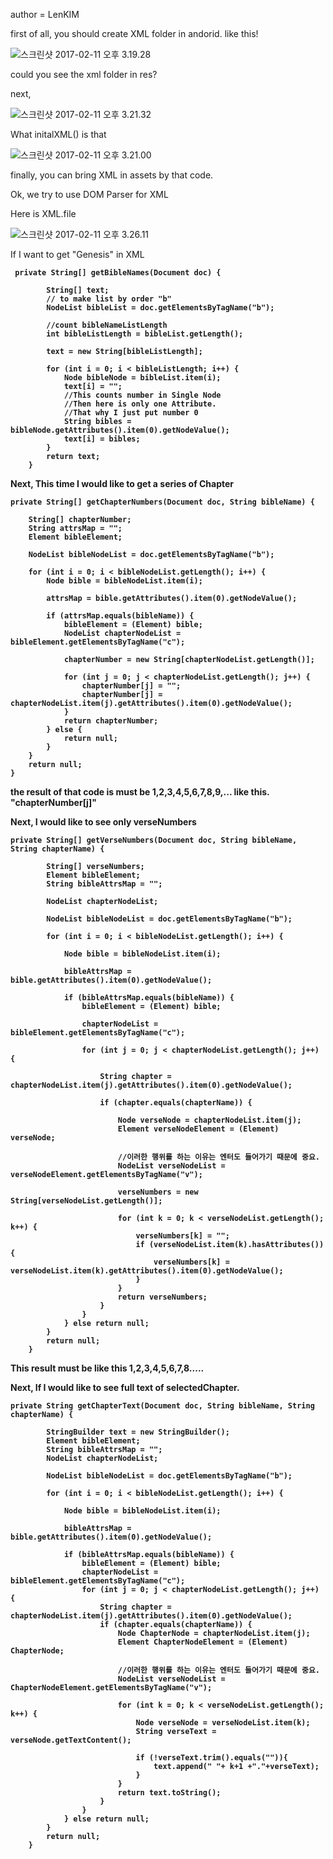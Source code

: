 author = LenKIM

 first of all, you should create XML folder in andorid.
 like this!

![스크린샷 2017-02-11 오후 3.19.28](http://i.imgur.com/g6J28Kt.png)

 could you see the xml folder in res?

 next,

 ![스크린샷 2017-02-11 오후 3.21.32](http://i.imgur.com/oTjMh75.png)

What initalXML() is that

  ![스크린샷 2017-02-11 오후 3.21.00](http://i.imgur.com/OzgcLJe.png)

finally, you can bring XML in assets by that code.

Ok, we try to use DOM Parser for XML

 Here is XML.file

 ![스크린샷 2017-02-11 오후 3.26.11](http://i.imgur.com/vhi8mtf.png)

 If I want to get "Genesis" in XML
 <b n="Genesis">

     private String[] getBibleNames(Document doc) {

            String[] text;
            // to make list by order "b"
            NodeList bibleList = doc.getElementsByTagName("b");

            //count bibleNameListLength
            int bibleListLength = bibleList.getLength();

            text = new String[bibleListLength];

            for (int i = 0; i < bibleListLength; i++) {
                Node bibleNode = bibleList.item(i);
                text[i] = "";
                //This counts number in Single Node
                //Then here is only one Attribute.
                //That why I just put number 0
                String bibles = bibleNode.getAttributes().item(0).getNodeValue();
                text[i] = bibles;
            }
            return text;
        }


Next, This time I would like to get a series of Chapter

    private String[] getChapterNumbers(Document doc, String bibleName) {

        String[] chapterNumber;
        String attrsMap = "";
        Element bibleElement;

        NodeList bibleNodeList = doc.getElementsByTagName("b");

        for (int i = 0; i < bibleNodeList.getLength(); i++) {
            Node bible = bibleNodeList.item(i);

            attrsMap = bible.getAttributes().item(0).getNodeValue();

            if (attrsMap.equals(bibleName)) {
                bibleElement = (Element) bible;
                NodeList chapterNodeList = bibleElement.getElementsByTagName("c");

                chapterNumber = new String[chapterNodeList.getLength()];

                for (int j = 0; j < chapterNodeList.getLength(); j++) {
                    chapterNumber[j] = "";
                    chapterNumber[j] = chapterNodeList.item(j).getAttributes().item(0).getNodeValue();
                }
                return chapterNumber;
            } else {
                return null;
            }
        }
        return null;
    }

 the result of that code is must be
1,2,3,4,5,6,7,8,9,... like this.
 "chapterNumber[j]"

Next, I would like to see only verseNumbers

    private String[] getVerseNumbers(Document doc, String bibleName, String chapterName) {

            String[] verseNumbers;
            Element bibleElement;
            String bibleAttrsMap = "";

            NodeList chapterNodeList;

            NodeList bibleNodeList = doc.getElementsByTagName("b");

            for (int i = 0; i < bibleNodeList.getLength(); i++) {

                Node bible = bibleNodeList.item(i);

                bibleAttrsMap = bible.getAttributes().item(0).getNodeValue();

                if (bibleAttrsMap.equals(bibleName)) {
                    bibleElement = (Element) bible;

                    chapterNodeList = bibleElement.getElementsByTagName("c");

                    for (int j = 0; j < chapterNodeList.getLength(); j++) {

                        String chapter = chapterNodeList.item(j).getAttributes().item(0).getNodeValue();

                        if (chapter.equals(chapterName)) {

                            Node verseNode = chapterNodeList.item(j);
                            Element verseNodeElement = (Element) verseNode;

                            //이러한 행위를 하는 이유는 엔터도 들어가기 때문에 중요.
                            NodeList verseNodeList = verseNodeElement.getElementsByTagName("v");

                            verseNumbers = new String[verseNodeList.getLength()];

                            for (int k = 0; k < verseNodeList.getLength(); k++) {
                                verseNumbers[k] = "";
                                if (verseNodeList.item(k).hasAttributes()) {
                                    verseNumbers[k] = verseNodeList.item(k).getAttributes().item(0).getNodeValue();
                                }
                            }
                            return verseNumbers;
                        }
                    }
                } else return null;
            }
            return null;
        }

This result must be like this
1,2,3,4,5,6,7,8.....

Next, If I would like to see full text of selectedChapter.

    private String getChapterText(Document doc, String bibleName, String chapterName) {

            StringBuilder text = new StringBuilder();
            Element bibleElement;
            String bibleAttrsMap = "";
            NodeList chapterNodeList;

            NodeList bibleNodeList = doc.getElementsByTagName("b");

            for (int i = 0; i < bibleNodeList.getLength(); i++) {

                Node bible = bibleNodeList.item(i);

                bibleAttrsMap = bible.getAttributes().item(0).getNodeValue();

                if (bibleAttrsMap.equals(bibleName)) {
                    bibleElement = (Element) bible;
                    chapterNodeList = bibleElement.getElementsByTagName("c");
                    for (int j = 0; j < chapterNodeList.getLength(); j++) {
                        String chapter = chapterNodeList.item(j).getAttributes().item(0).getNodeValue();
                        if (chapter.equals(chapterName)) {
                            Node ChapterNode = chapterNodeList.item(j);
                            Element ChapterNodeElement = (Element) ChapterNode;

                            //이러한 행위를 하는 이유는 엔터도 들어가기 때문에 중요.
                            NodeList verseNodeList = ChapterNodeElement.getElementsByTagName("v");

                            for (int k = 0; k < verseNodeList.getLength(); k++) {
                                Node verseNode = verseNodeList.item(k);
                                String verseText = verseNode.getTextContent();

                                if (!verseText.trim().equals("")){
                                    text.append(" "+ k+1 +"."+verseText);
                                }
                            }
                            return text.toString();
                        }
                    }
                } else return null;
            }
            return null;
        }
